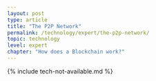 ```yaml
---
layout: post
type: article
title: "The P2P Network"
permalink: /technology/expert/the-p2p-network/
topic: technology
level: expert
chapter: "How does a Blockchain work?"
---
```


{% include tech-not-available.md %}
